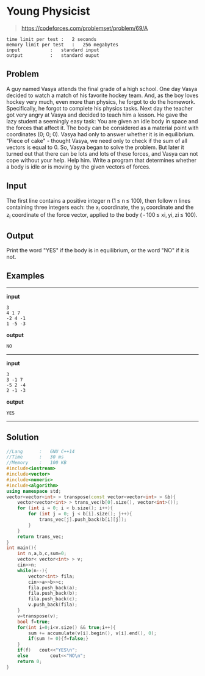 # Young Physicist

> https://codeforces.com/problemset/problem/69/A

```
time limit per test	:	2 seconds
memory limit per test	:	256 megabytes
input			:	standard input
output			:	standard ouput
```

## Problem

A guy named Vasya attends the final grade of a high school. One day Vasya decided to watch a match of his favorite hockey team. And, as the boy loves hockey very much, even more than physics, he forgot to do the homework. Specifically, he forgot to complete his physics tasks. Next day the teacher got very angry at Vasya and decided to teach him a lesson. He gave the lazy student a seemingly easy task: You are given an idle body in space and the forces that affect it. The body can be considered as a material point with coordinates (0; 0; 0). Vasya had only to answer whether it is in equilibrium. "Piece of cake" - thought Vasya, we need only to check if the sum of all vectors is equal to 0. So, Vasya began to solve the problem. But later it turned out that there can be lots and lots of these forces, and Vasya can not cope without your help. Help him. Write a program that determines whether a body is idle or is moving by the given vectors of forces.

## Input

The first line contains a positive integer n (1 &leq; n &leq; 100), then follow n lines containing three integers each: the x<sub>i</sub> coordinate, the y<sub>i</sub> coordinate and the z<sub>i</sub> coordinate of the force vector, applied to the body ( - 100 &leq; xi, yi, zi &leq; 100).

## Output

Print the word "YES" if the body is in equilibrium, or the word "NO" if it is not.

## Examples

---
**input**
```
3
4 1 7
-2 4 -1
1 -5 -3
```
**output**
```
NO
```
---
**input**
```
3
3 -1 7
-5 2 -4
2 -1 -3
```
**output**
```
YES
```
---

## Solution

```c++
//Lang		:	GNU C++14
//Time		:	30 ms
//Memory	:	100 KB
#include<iostream>
#include<vector>
#include<numeric>
#include<algorithm>
using namespace std;
vector<vector<int> > transpose(const vector<vector<int> > &b){
    vector<vector<int> > trans_vec(b[0].size(), vector<int>());
    for (int i = 0; i < b.size(); i++){
        for (int j = 0; j < b[i].size(); j++){
            trans_vec[j].push_back(b[i][j]);
        }
    }
    return trans_vec;
}
int main(){
	int n,a,b,c,sum=0;
	vector< vector<int> > v;
	cin>>n;
	while(n--){
		vector<int> fila;
		cin>>a>>b>>c;
		fila.push_back(a);
		fila.push_back(b);
		fila.push_back(c);
		v.push_back(fila);
	}
	v=transpose(v);
	bool f=true;
	for(int i=0;i<v.size() && true;i++){
		sum += accumulate(v[i].begin(), v[i].end(), 0);
		if(sum != 0){f=false;}
	}
	if(f)	cout<<"YES\n";
	else		cout<<"NO\n";
	return 0;
}
```
